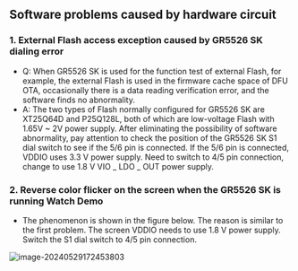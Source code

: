 ## Software problems caused by hardware circuit



### 1. External Flash access exception caused by GR5526 SK dialing error

-   Q: When GR5526 SK is used for the function test of external Flash, for example, the external Flash is used in the firmware cache space of DFU OTA, occasionally there is a data reading verification error, and the software finds no abnormality.
-   A: The two types of Flash normally configured for GR5526 SK are XT25Q64D and P25Q128L, both of which are low-voltage Flash with 1.65V ~ 2V power supply. After eliminating the possibility of software abnormality, pay attention to check the position of the GR5526 SK S1 dial switch to see if the 5/6 pin is connected. If the 5/6 pin is connected, VDDIO uses 3.3 V power supply. Need to switch to 4/5 pin connection, change to use 1.8 V VIO _ LDO _ OUT power supply.



### 2. Reverse color flicker on the screen when the GR5526 SK is running Watch Demo

-   The phenomenon is shown in the figure below. The reason is similar to the first problem. The screen VDDIO needs to use 1.8 V power supply. Switch the S1 dial switch to 4/5 pin connection.

![image-20240529172453803](..\..\_images\hardware\watch_demo_issue_1.png) 